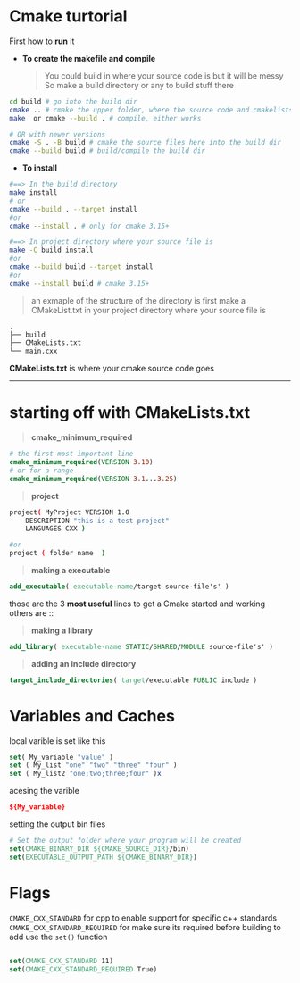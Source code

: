 # Cmake turtorial

First how to **run** it

- **To create the makefile and compile**
  > You could build in where your source code is but it will be messy
  > So make a build directory or any to build stuff there

```bash
cd build # go into the build dir
cmake .. # cmake the upper folder, where the source code and cmakelists.txt is
make  or cmake --build . # compile, either works

# OR with newer versions
cmake -S . -B build # cmake the source files here into the build dir
cmake --build build # build/compile the build dir

```

- **To install**

```bash
#==> In the build directory
make install
# or
cmake --build . --target install
#or
cmake --install . # only for cmake 3.15+

#==> In project directory where your source file is
make -C build install
#or
cmake --build build --target install
#or
cmake --install build # cmake 3.15+
```

> an exmaple of the structure of the directory is
> first make a CMakeList.txt in your project directory where your source file is

```bash
.
├── build
├── CMakeLists.txt
└── main.cxx
```

**CMakeLists.txt** is where your cmake source code goes

---

# starting off with CMakeLists.txt

> **cmake_minimum_required**

```cmake
# the first most important line
cmake_minimum_required(VERSION 3.10)
# or for a range
cmake_minimum_required(VERSION 3.1...3.25)
```

> **project**

```bash
project( MyProject VERSION 1.0
    DESCRIPTION "this is a test project"
    LANGUAGES CXX )

#or
project ( folder name  )
```

> **making a executable**

```cmake
add_executable( executable-name/target source-file's' )
```

those are the 3 **most useful** lines to get a Cmake started and working
others are ::

> **making a library**

```cmake
add_library( executable-name STATIC/SHARED/MODULE source-file's' )
```

> **adding an include directory**

```cmake
target_include_directories( target/executable PUBLIC include )
```

# Variables and Caches

local varible is set like this

```cmake
set( My_variable "value" )
set ( My_list "one" "two" "three" "four" )
set ( My_list2 "one;two;three;four" )x
```

acesing the varible

```cmake
${My_variable}
```

setting the output bin files

```cmake
# Set the output folder where your program will be created
set(CMAKE_BINARY_DIR ${CMAKE_SOURCE_DIR}/bin)
set(EXECUTABLE_OUTPUT_PATH ${CMAKE_BINARY_DIR})
```

# Flags

`CMAKE_CXX_STANDARD` for cpp to enable support for specific c++ standards
`CMAKE_CXX_STANDARD_REQUIRED` for make sure its required before building
to add use the `set()` function

```cmake

set(CMAKE_CXX_STANDARD 11)
set(CMAKE_CXX_STANDARD_REQUIRED True)

```

